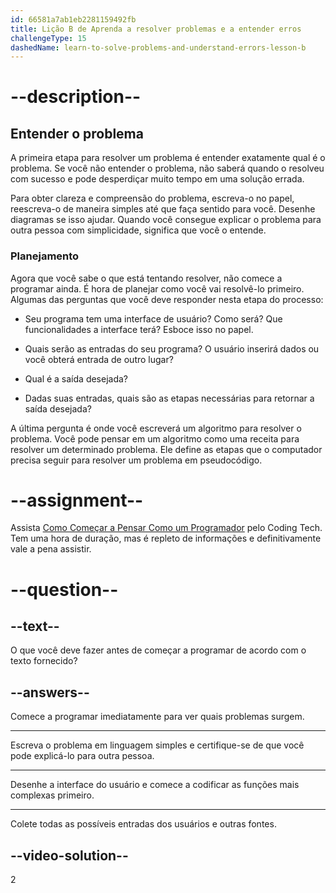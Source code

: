 ```yaml
---
id: 66581a7ab1eb2281159492fb
title: Lição B de Aprenda a resolver problemas e a entender erros
challengeType: 15
dashedName: learn-to-solve-problems-and-understand-errors-lesson-b
---
```


# --description--

## Entender o problema
A primeira etapa para resolver um problema é entender exatamente qual é o problema. Se você não entender o problema, não saberá quando o resolveu com sucesso e pode desperdiçar muito tempo em uma solução errada.

Para obter clareza e compreensão do problema, escreva-o no papel, reescreva-o de maneira simples até que faça sentido para você. Desenhe diagramas se isso ajudar. Quando você consegue explicar o problema para outra pessoa com simplicidade, significa que você o entende.

### Planejamento
Agora que você sabe o que está tentando resolver, não comece a programar ainda. É hora de planejar como você vai resolvê-lo primeiro. Algumas das perguntas que você deve responder nesta etapa do processo:

- Seu programa tem uma interface de usuário? Como será? Que funcionalidades a interface terá? Esboce isso no papel.

- Quais serão as entradas do seu programa? O usuário inserirá dados ou você obterá entrada de outro lugar?

- Qual é a saída desejada?

- Dadas suas entradas, quais são as etapas necessárias para retornar a saída desejada?

A última pergunta é onde você escreverá um algoritmo para resolver o problema. Você pode pensar em um algoritmo como uma receita para resolver um determinado problema. Ele define as etapas que o computador precisa seguir para resolver um problema em pseudocódigo.

# --assignment--
Assista <a href="https://www.youtube.com/watch?v=azcrPFhaY9k" target="_blank">Como Começar a Pensar Como um Programador</a> pelo Coding Tech. Tem uma hora de duração, mas é repleto de informações e definitivamente vale a pena assistir.

# --question--

## --text--

O que você deve fazer antes de começar a programar de acordo com o texto fornecido?

## --answers--

Comece a programar imediatamente para ver quais problemas surgem.

---

Escreva o problema em linguagem simples e certifique-se de que você pode explicá-lo para outra pessoa.

---

Desenhe a interface do usuário e comece a codificar as funções mais complexas primeiro.

---

Colete todas as possíveis entradas dos usuários e outras fontes.


## --video-solution--

2
